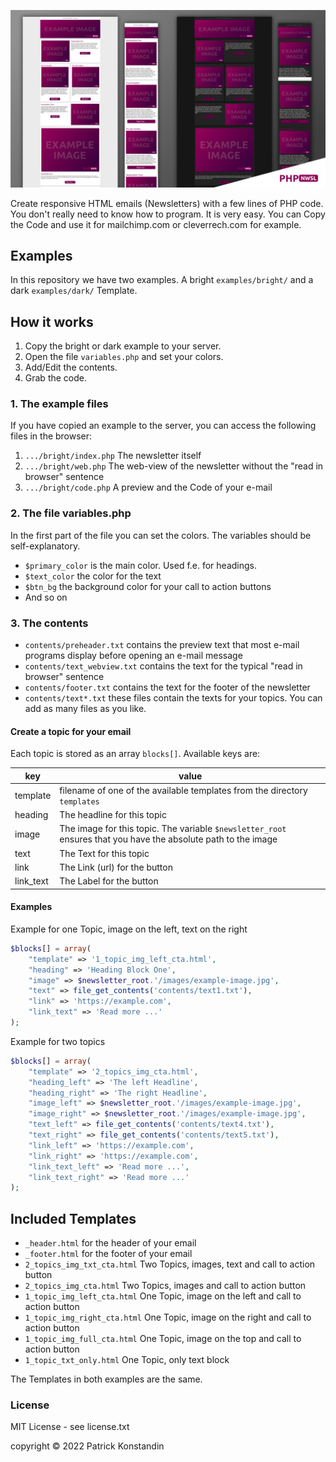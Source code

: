 ![](readme-header.jpg)

Create responsive HTML emails (Newsletters) with a few lines of PHP code. 
You don't really need to know how to program. It is very easy.
You can Copy the Code and use it for mailchimp.com or cleverrech.com for example.

## Examples

In this repository we have two examples. 
A bright ```examples/bright/``` and a dark ```examples/dark/``` Template.

## How it works

1. Copy the bright or dark example to your server.
2. Open the file `variables.php` and set your colors.
3. Add/Edit the contents.
4. Grab the code.

### 1. The example files

If you have copied an example to the server, you can access the following files in the browser:

1. `.../bright/index.php` The newsletter itself
2. `.../bright/web.php` The web-view of the newsletter without the "read in browser" sentence
3. `.../bright/code.php` A preview and the Code of your e-mail

### 2. The file variables.php

In the first part of the file you can set the colors. The variables should be self-explanatory.

* `$primary_color` is the main color. Used f.e. for headings.
* `$text_color` the color for the text
* `$btn_bg` the background color for your call to action buttons
* And so on

### 3. The contents

* `contents/preheader.txt` contains the preview text that most e-mail programs display before opening an e-mail message
* `contents/text_webview.txt` contains the text for the typical "read in browser" sentence
* `contents/footer.txt` contains the text for the footer of the newsletter
* `contents/text*.txt` these files contain the texts for your topics. You can add as many files as you like.

#### Create a topic for your email

Each topic is stored as an array `blocks[]`. Available keys are:

| key       | value                                                                                                          |
|-----------|----------------------------------------------------------------------------------------------------------------|
| template  | filename of one of the available templates from the directory `templates`                                      |
| heading   | The headline for this topic                                                                                    |
| image     | The image for this topic. The variable `$newsletter_root` ensures that you have the absolute path to the image |
| text      | The Text for this topic                                                                                        |
| link      | The Link (url) for the button                                                                                  |
| link_text | The Label for the button                                                                                       |                            

#### Examples

Example for one Topic, image on the left, text on the right
```php
$blocks[] = array(
    "template" => '1_topic_img_left_cta.html',
    "heading" => 'Heading Block One',
    "image" => $newsletter_root.'/images/example-image.jpg',
    "text" => file_get_contents('contents/text1.txt'),
    "link" => 'https://example.com',
    "link_text" => 'Read more ...'
);
```
Example for two topics
```php
$blocks[] = array(
    "template" => '2_topics_img_cta.html',
    "heading_left" => 'The left Headline',
    "heading_right" => 'The right Headline',
    "image_left" => $newsletter_root.'/images/example-image.jpg',
    "image_right" => $newsletter_root.'/images/example-image.jpg',
    "text_left" => file_get_contents('contents/text4.txt'),
    "text_right" => file_get_contents('contents/text5.txt'),
    "link_left" => 'https://example.com',
    "link_right" => 'https://example.com',
    "link_text_left" => 'Read more ...',
    "link_text_right" => 'Read more ...'
);
```

## Included Templates

* ```_header.html``` for the header of your email
* ```_footer.html``` for the footer of your email
* ```2_topics_img_txt_cta.html``` Two Topics, images, text and call to action button
* ```2_topics_img_cta.html``` Two Topics, images and call to action button
* ```1_topic_img_left_cta.html``` One Topic, image on the left and call to action button
* ```1_topic_img_right_cta.html``` One Topic, image on the right and call to action button
* ```1_topic_img_full_cta.html``` One Topic, image on the top and call to action button
* ```1_topic_txt_only.html``` One Topic, only text block

The Templates in both examples are the same.


### License

MIT License - see license.txt

copyright © 2022 Patrick Konstandin
